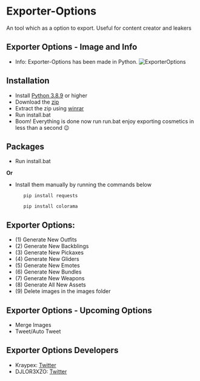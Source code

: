 # Exporter-Options
An tool which as a option to export. Useful for content creator and leakers

## Exporter Options - Image and Info
- Info: Exporter-Options has been made in Python.
![ExporterOptions](https://cdn.discordapp.com/attachments/796740591270363157/911926364490309632/unknown.png)

## Installation

- Install [Python 3.8.9](https://www.python.org/ftp/python/3.8.9/python-3.8.9-amd64.exe) or higher
- Download the [zip](https://github.com/Kraypex/Exporter-Options/archive/refs/heads/beta.zip)
- Extract the zip using [winrar](https://www.win-rar.com/predownload.html?&L=0)
- Run install.bat
- Boom! Everything is done now run run.bat enjoy exporting cosmetics in less than a second 😉    

## Packages

- Run install.bat

**Or**
       
- Install them manually by running the commands below

         pip install requests    
                  
         pip install colorama
         
## Exporter Options:

- (1) Generate New Outfits
- (2) Generate New Backblings
- (3) Generate New Pickaxes
- (4) Generate New Gliders
- (5) Generate New Emotes
- (6) Generate New Bundles
- (7) Generate New Weapons
- (8) Generate All New Assets
- (9) Delete images in the images folder

## Exporter Options - Upcoming Options

 - Merge Images
 - Tweet/Auto Tweet

## Exporter Options Developers

* Kraypex: [Twitter](https://twitter.com/Kraypex) 
* DJLOR3XZO: [Twitter](https://twitter.com/djlorenzouasset)
